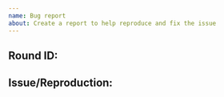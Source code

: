 ```yaml
---
name: Bug report
about: Create a report to help reproduce and fix the issue
---
```

<!-- Don't worry if you don't have all the details. Post a screenshot, description, whatever you may have to help. -->
## Round ID:

## Issue/Reproduction:

<!-- Explain your issue , including the steps to reproduce it if you remember/have info. -->
